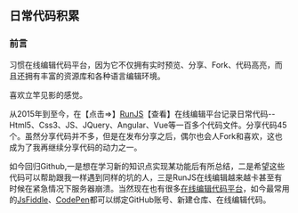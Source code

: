 ## 日常代码积累

### 前言

习惯在线编辑代码平台，因为它不仅拥有实时预览、分享、Fork、代码高亮，而且还拥有丰富的资源库和各种语言编辑环境。

喜欢立竿见影的感觉。

从2015年到至今，在【点击=>】[RunJS](http://runjs.cn/detail/tvgqqwmk)【查看】在线编辑平台记录日常代码--Html5、Css3、JS、JQuery、Angular、Vue等一百多个代码文件。分享代码45个。虽然分享代码并不多，但是在发布分享之后，偶尔也会人Fork和喜欢，这也成为了我再继续分享代码的动力之一。

如今回归Github,一是想在学习新的知识点实现某功能后有所总结，二是希望这些代码可以帮助跟我一样遇到同样的坑的人，三是RunJS在线编辑越来越卡甚至有时候在紧急情况下服务器崩溃。当然现在也有很多[在线编辑代码平台](http://sc.chinaz.com/info/151028217039.htm)，如今最常用的[JsFiddle](https://jsfiddle.net/)、[CodePen](https://codepen.io)都可以绑定GitHub账号、新建仓库、在线编辑代码。


